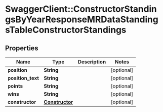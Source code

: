 # SwaggerClient::ConstructorStandingsByYearResponseMRDataStandingsTableConstructorStandings

## Properties
Name | Type | Description | Notes
------------ | ------------- | ------------- | -------------
**position** | **String** |  | [optional] 
**position_text** | **String** |  | [optional] 
**points** | **String** |  | [optional] 
**wins** | **String** |  | [optional] 
**constructor** | [**Constructor**](Constructor.md) |  | [optional] 

